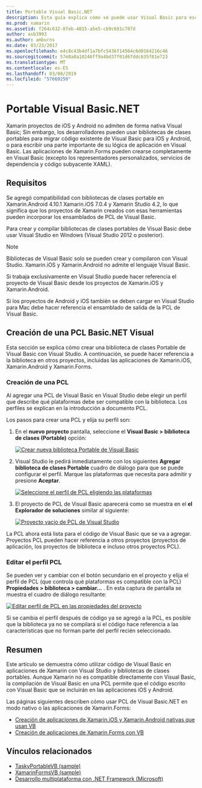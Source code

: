 ```yaml
---
title: Portable Visual Basic.NET
description: Esta guía explica cómo se puede usar Visual Basic para escribir los proyectos de biblioteca de clases portables (PCL) que pueden utilizarse en soluciones dirigidas a Xamarin.iOS y Xamarin.Android.
ms.prod: xamarin
ms.assetid: f264c632-8feb-4015-a5e5-cb9c681c787d
author: asb3993
ms.author: amburns
ms.date: 03/23/2017
ms.openlocfilehash: e4c8c43b4df1a7bfc5436f14564c6d0164216c46
ms.sourcegitcommit: 57e8a0a10246ff9a4bd37f01d67ddc635f81e723
ms.translationtype: MT
ms.contentlocale: es-ES
ms.lasthandoff: 03/08/2019
ms.locfileid: "57669250"
---
```

# <a name="portable-visual-basicnet"></a>Portable Visual Basic.NET

Xamarin proyectos de iOS y Android no admiten de forma nativa Visual Basic; Sin embargo, los desarrolladores pueden usar bibliotecas de clases portables para migrar código existente de Visual Basic para iOS y Android, o para escribir una parte importante de su lógica de aplicación en Visual Basic. Las aplicaciones de Xamarin.Forms pueden crearse completamente en Visual Basic (excepto los representadores personalizados, servicios de dependencia y código subyacente XAML).

## <a name="requirements"></a>Requisitos

Se agregó compatibilidad con bibliotecas de clases portable en Xamarin.Android 4.10.1 Xamarin.iOS 7.0.4 y Xamarin Studio 4.2, lo que significa que los proyectos de Xamarin creados con esas herramientas pueden incorporar los ensamblados de PCL de Visual Basic.

Para crear y compilar bibliotecas de clases portables de Visual Basic debe usar Visual Studio en Windows (Visual Studio 2012 o posterior).

> [!NOTE]
> Bibliotecas de Visual Basic solo se pueden crear y compilaron con Visual Studio. Xamarin.iOS y Xamarin.Android no admite el lenguaje Visual Basic.
>
> Si trabaja exclusivamente en Visual Studio puede hacer referencia el proyecto de Visual Basic desde los proyectos de Xamarin.iOS y Xamarin.Android.
>
> Si los proyectos de Android y iOS también se deben cargar en Visual Studio para Mac debe hacer referencia el ensamblado de salida de la PCL de Visual Basic.


## <a name="creating-a-visual-basicnet-pcl"></a>Creación de una PCL Basic.NET Visual

Esta sección se explica cómo crear una biblioteca de clases Portable de Visual Basic con Visual Studio.
A continuación, se puede hacer referencia a la biblioteca en otros proyectos, incluidas las aplicaciones de Xamarin.iOS, Xamarin.Android y Xamarin.Forms.

### <a name="creating-a-pcl"></a>Creación de una PCL

Al agregar una PCL de Visual Basic en Visual Studio debe elegir un perfil que describe qué plataformas debe ser compatible con la biblioteca. Los perfiles se explican en la introducción a documento PCL.

Los pasos para crear una PCL y elija su perfil son:

1.  En el **nuevo proyecto** pantalla, seleccione el **Visual Basic > biblioteca de clases (Portable)** opción:

    [![](images/image1-sml.png "Crear nueva biblioteca Portable de Visual Basic")](images/image1.png#lightbox)

1.  Visual Studio le pedirá inmediatamente con los siguientes **Agregar biblioteca de clases Portable** cuadro de diálogo para que se puede configurar el perfil. Marque las plataformas que necesita para admitir y presione **Aceptar**.

    [![](images/image2-sml.png "Seleccione el perfil de PCL eligiendo las plataformas")](images/image2.png#lightbox)

1.  El proyecto de PCL de Visual Basic aparecerá como se muestra en el **el Explorador de soluciones** similar al siguiente:

    [![](images/image3-sml.png "Proyecto vacío de PCL de Visual Studio")](images/image3.png#lightbox)


La PCL ahora está lista para el código de Visual Basic que se va a agregar. Proyectos PCL pueden hacer referencia a otros proyectos (proyectos de aplicación, los proyectos de biblioteca e incluso otros proyectos PCL).

### <a name="editing-the-pcl-profile"></a>Editar el perfil PCL

Se pueden ver y cambiar con el botón secundario en el proyecto y elija el perfil de PCL (que controla qué plataformas es compatible con la PCL) **Propiedades > biblioteca > cambiar...** . En esta captura de pantalla se muestra el cuadro de diálogo resultante:

 [![](images/image4-sml.png "Editar perfil de PCL en las propiedades del proyecto")](images/image4.png#lightbox)

Si se cambia el perfil después de código ya se agregó a la PCL, es posible que la biblioteca ya no se compilará si el código hace referencia a las características que no forman parte del perfil recién seleccionado.


## <a name="summary"></a>Resumen

Este artículo se demuestra cómo utilizar código de Visual Basic en aplicaciones de Xamarin con Visual Studio y bibliotecas de clases portables. Aunque Xamarin no es compatible directamente con Visual Basic, la compilación de Visual Basic en una PCL permite que el código escrito con Visual Basic que se incluirán en las aplicaciones iOS y Android.

Las páginas siguientes describen cómo usar PCL de Visual Basic.NET en modo nativo o las aplicaciones de Xamarin.Forms:

- [Creación de aplicaciones de Xamarin.iOS y Xamarin.Android nativas que usan VB](native-apps.md)
- [Creación de aplicaciones de Xamarin.Forms con VB](xamarin-forms.md)


## <a name="related-links"></a>Vínculos relacionados

- [TaskyPortableVB (sample)](https://github.com/xamarin/mobile-samples/tree/master/VisualBasic/TaskyPortableVB)
- [XamarinFormsVB (sample)](https://github.com/xamarin/mobile-samples/tree/master/VisualBasic/XamarinFormsVB)
- [Desarrollo multiplataforma con .NET Framework (Microsoft)](https://msdn.microsoft.com/library/gg597391(v=vs.110).aspx)
